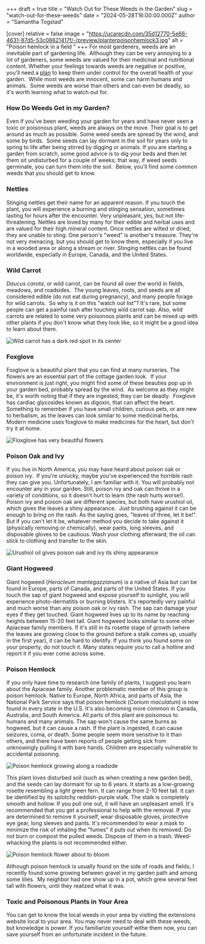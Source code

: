 +++
draft = true
title = "Watch Out for These Weeds in the Garden"
slug = "watch-out-for-these-weeds"
date = "2024-05-28T16:00:00.000Z"
author = "Samantha Togstad"

[cover]
relative = false
image = "https://ucarecdn.com/35d12770-5e66-4631-87d5-53c08621417f/-/preview/planterpoisonhemlock3.jpg"
alt = "Poison hemlock in a field "
+++
For most gardeners, weeds are an inevitable part of gardening life.  Although they can be very annoying to a lot of gardeners, some weeds are valued for their medicinal and nutritional content. Whether your feelings towards weeds are negative or positive, you'll need a [plan](https://blog.planter.garden/posts/garden-weeds-stem-the-spread/) to keep them under control for the overall health of your garden.  While most weeds are innocent, some can harm humans and animals.  Some weeds are worse than others and can even be deadly, so it's worth learning what to watch out for.

### How Do Weeds Get in my Garden?

Even if you've been weeding your garden for years and have never seen a toxic or poisonous plant, weeds are always on the move.  Their goal is to get around as much as possible. Some weed seeds are spread by the wind, and some by birds.  Some seeds can lay dormant in the soil for years only to spring to life after being stirred by digging or animals. If you are starting a garden from scratch, some good advice is to dig your beds and then let them sit undisturbed for a couple of weeks; that way, if weed seeds germinate, you can turn them into the soil.  Below, you'll find some common weeds that you should get to know. 

### Nettles

Stinging nettles get their name for an apparent reason. If you touch the plant, you will experience a burning and stinging sensation, sometimes lasting for hours after the encounter. Very unpleasant, yes, but not life-threatening. Nettles are loved by many for their edible and herbal uses and are valued for their high mineral content. Once nettles are wilted or dried, they are unable to sting. One person's "weed" is another's treasure. They're not very menacing, but you should get to know them, especially if you live in a wooded area or along a stream or river. Stinging nettles can be found worldwide, especially in Europe, Canada, and the United States. 

### Wild Carrot

*Daucus carota*, or wild carrot, can be found all over the world in fields, meadows, and roadsides.  The young leaves, roots, and seeds are all considered edible (do not eat during pregnancy), and many people forage for wild carrots.  So why is it on this "watch out list"? It's rare, but some people can get a painful rash after touching wild carrot sap. Also, wild carrots are related to some very poisonous plants and can be mixed up with other plants if you don't know what they look like, so it might be a good idea to learn about them. 

![Wild carrot has a dark red spot in its center](https://ucarecdn.com/744af3a8-2e7a-414e-9c05-55f19b9c71bd/Screenshot%20(24).png)

### Foxglove

Foxglove is a beautiful plant that you can find at many nurseries. The flowers are an essential part of the cottage garden look.  If your environment is just right, you might find some of these beauties pop up in your garden bed, probably spread by the wind.  As welcome as they might be, it's worth noting that if they are ingested, they can be deadly.  Foxglove has cardiac glycosides known as digoxin, that can affect the heart.  Something to remember if you have small children, curious pets, or are new to herbalism, as the leaves can look similar to some medicinal herbs. Modern medicine uses foxglove to make medicines for the heart, but don't try it at home. 

![Floxglove has very beautiful flowers](https://ucarecdn.com/03a7222e-bf98-4afb-a067-2a1d8854c0e2/-/crop/1440x1162/0,207/-/preview/planterfoxglove1.JPEG)

### Poison Oak and Ivy

If you live in North America, you may have heard about poison oak or poison ivy.  If you're unlucky, maybe you've experienced the horrible rash they can give you. Unfortunately, I am familiar with it. You will probably not encounter any in your garden. Still, poison ivy and oak can thrive in a variety of conditions, so it doesn't hurt to learn (the rash hurts worse!). Poison ivy and poison oak are different species, but both have urushiol oil, which gives the leaves a shiny appearance.  Just brushing against it can be enough to bring on the rash. As the saying goes, "leaves of three, let it be!". But if you can't let it be, whatever method you decide to take against it (physically removing or chemically), wear pants, long sleeves, and disposable gloves to be cautious. Wash your clothing afterward; the oil can stick to clothing and transfer to the skin. 

![Urushiol oil gives poison oak and ivy its shiny appearance](https://ucarecdn.com/e7683377-17fb-44dc-8f2b-8640c1978099/james-whitney-PCXitmTkk78-unsplash.jpg)

### Giant Hogweed

Giant hogweed (*Heracleum mantegazzianum*) is a native of Asia but can be found in Europe, parts of Canada, and parts of the United States. If you touch the sap of giant hogweed and expose yourself to sunlight, you will experience photo-dermatitis or burning blisters. It's reportedly very painful and much worse than any poison oak or ivy rash. The sap can damage your eyes if they get touched. Giant hogweed lives up to its name by reaching heights between 15-20 feet tall. Giant hogweed looks similar to some other Apiaceae family members. If it's still in its rosette stage of growth (where the leaves are growing close to the ground before a stalk comes up, usually in the first year), it can be hard to identify. If you think you found some on your property, do not touch it. Many states require you to call a hotline and report it if you ever come across some.

### Poison Hemlock

If you only have time to research one family of plants, I suggest you learn about the Apiaceae family. Another problematic member of this group is poison hemlock.  Native to Europe, North Africa, and parts of Asia, the National Park Service says that poison hemlock (*Conium maculatum*) is now found in every state in the U.S. It's also becoming more common in Canada, Australia, and South America. All parts of this plant are poisonous to humans and many animals. The sap won't cause the same burns as hogweed, but it can cause a rash. If the plant is ingested, it can cause seizures, coma, or death. Some people seem more sensitive to it than others, and there have been reports of people getting sick from unknowingly pulling it with bare hands. Children are especially vulnerable to accidental poisoning.

![Poison hemlock growing along a roadside](https://ucarecdn.com/de384b3d-9945-428f-bc40-81ec4a815f89/-/crop/1536x1286/0,0/-/preview/planterpoisonhemlock2.JPEG)

This plant loves disturbed soil (such as when creating a new garden bed), and the seeds can lay dormant for up to 6 years. It starts as a low-growing rosette resembling a light green fern. It can range from 2-10 feet tall. It can be identified by its splotchy reddish-purple stalk. The stalk is completely smooth and hollow. If you pull one out, it will have an unpleasant smell. It's recommended that you get a professional to help with the removal.  If you are determined to remove it yourself, wear disposable gloves, protective eye gear, long sleeves and pants. It's recommended to wear a mask to minimize the risk of inhaling the "fumes" it puts out when its removed. Do not burn or compost the pulled weeds. Dispose of them in a trash. Weed-whacking the plants is not recommended either.

![Poison hemlock flower about to bloom](https://ucarecdn.com/6164194c-e828-4784-8db7-dd6eb6e8402c/-/crop/1536x1230/0,446/-/preview/planterpoisonhemlock1.JPEG "A poison hemlock flower")

Although poison hemlock is usually found on the side of roads and fields, I recently found some growing between gravel in my garden path and among some lilies.  My neighbor had one show up in a pot, which grew several feet tall with flowers, until they realized what it was. 

### Toxic and Poisonous Plants in Your Area

You can get to know the local weeds in your area by visiting the extensions website local to your area. You may never need to deal with these weeds, but knowledge is power.  If you familiarize yourself withe them now, you can save yourself from an unfortunate incident in the future.
